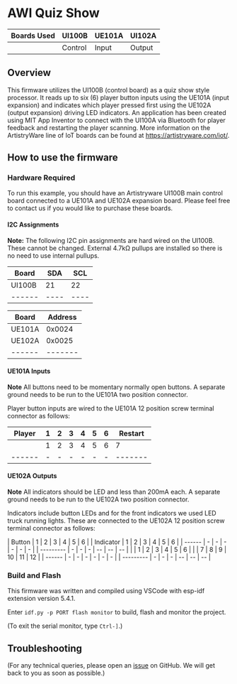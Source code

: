 # AWI Quiz Show

| Boards Used | UI100B  | UE101A | UI102A |
| ----------- | ------- | ------ | ------ |
|             | Control | Input  | Output |

## Overview

This firmware utilizes the UI100B (control board) as a quiz show style processor. It reads up to six (6) player button inputs using the UE101A (input expansion) and indicates which player pressed first using the UE102A (output expansion) driving LED indicators. An application has been created using MIT App Inventor to connect with the UI100A via Bluetooth for player feedback and restarting the player scanning.
More information on the ArtistryWare line of IoT boards can be found at https://artistryware.com/iot/.

## How to use the firmware

### Hardware Required

To run this example, you should have an Artistryware UI100B main control board connected to a UE101A and UE102A expansion board. Please feel free to contact us if you would like to purchase these boards.

#### I2C Assignments

**Note:** The following I2C pin assignments are hard wired on the UI100B. These cannot be changed. External 4.7kΩ pullups are installed so there is no need to use internal pullups.

| Board  | SDA  | SCL  |
| ------ | ---- | ---- |
| UI100B |  21  |  22  |
| ------ | ---- | ---- |

| Board  | Address |
| ------ | ------- |
| UE101A | 0x0024  |
| UE102A | 0x0025  |
| ------ | ------- |

#### UE101A Inputs

**Note** All buttons need to be momentary normally open buttons. A separate ground needs to be run to the UE101A two position connector.

Player button inputs are wired to the UE101A 12 position screw terminal connector as follows:

| Player | 1 | 2 | 3 | 4 | 5 | 6 | Restart |
| ------ | - | - | - | - | - | - | ------- |
|        | 1 | 2 | 3 | 4 | 5 | 6 |    7    |
| ------ | - | - | - | - | - | - | ------- |

#### UE102A Outputs

**Note** All indicators should be LED and less than 200mA each. A separate ground needs to be run to the UE102A two position connector.

Indicators include button LEDs and for the front indicators we used LED truck running lights. These are connected to the UE102A 12 position screw terminal connector as follows:

| Button | 1 | 2 | 3 | 4 | 5 | 6 |      | Indicator | 1 | 2 | 3 | 4  | 5  | 6  |
| ------ | - | - | - | - | - | - |      | --------- | - | - | - | -- | -- | -- |
|        | 1 | 2 | 3 | 4 | 5 | 6 |      |           | 7 | 8 | 9 | 10 | 11 | 12 |
| ------ | - | - | - | - | - | - |      | --------- | - | - | - | -- | -- | -- |

### Build and Flash

This firmware was written and compiled using VSCode with esp-idf extension version 5.4.1.

Enter `idf.py -p PORT flash monitor` to build, flash and monitor the project.

(To exit the serial monitor, type ``Ctrl-]``.)

## Troubleshooting

(For any technical queries, please open an [issue](https://github.com/espressif/esp-idf/issues) on GitHub. We will get back to you as soon as possible.)
